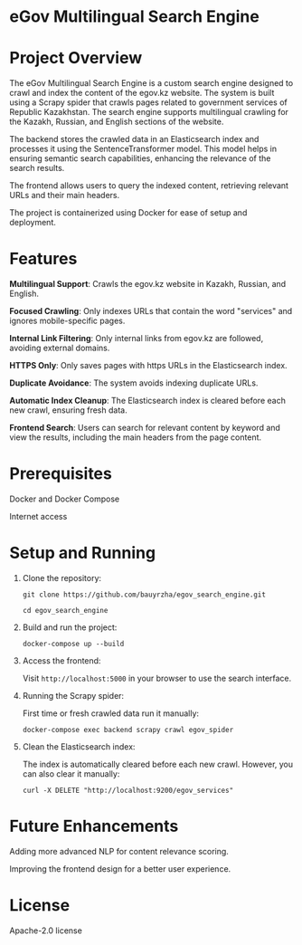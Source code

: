 # eGov Multilingual Search Engine
# Project Overview

The eGov Multilingual Search Engine is a custom search engine designed to crawl and index the content of the egov.kz website. The system is built using a Scrapy spider that crawls pages related to government services of Republic Kazakhstan. The search engine supports multilingual crawling for the Kazakh, Russian, and English sections of the website.

The backend stores the crawled data in an Elasticsearch index and processes it using the SentenceTransformer model. This model helps in ensuring semantic search capabilities, enhancing the relevance of the search results. 

The frontend allows users to query the indexed content, retrieving relevant URLs and their main headers. 

The project is containerized using Docker for ease of setup and deployment.

# Features

**Multilingual Support**: Crawls the egov.kz website in Kazakh, Russian, and English.

**Focused Crawling**: Only indexes URLs that contain the word "services" and ignores mobile-specific pages.

**Internal Link Filtering**: Only internal links from egov.kz are followed, avoiding external domains.

**HTTPS Only**: Only saves pages with https URLs in the Elasticsearch index.

**Duplicate Avoidance**: The system avoids indexing duplicate URLs.

**Automatic Index Cleanup**: The Elasticsearch index is cleared before each new crawl, ensuring fresh data.

**Frontend Search**: Users can search for relevant content by keyword and view the results, including the main headers from the page content.

# Prerequisites

Docker and Docker Compose

Internet access

# Setup and Running

1. Clone the repository:

   `git clone https://github.com/bauyrzha/egov_search_engine.git`

   `cd egov_search_engine`

2. Build and run the project:

   `docker-compose up --build`

3. Access the frontend:
   
   Visit `http://localhost:5000` in your browser to use the search interface.

4. Running the Scrapy spider:
   
   First time or fresh crawled data run it manually:

   `docker-compose exec backend scrapy crawl egov_spider`

5. Clean the Elasticsearch index:
   
   The index is automatically cleared before each new crawl. However, you can also clear it manually:

   `curl -X DELETE "http://localhost:9200/egov_services"`

# Future Enhancements

Adding more advanced NLP for content relevance scoring.

Improving the frontend design for a better user experience.

# License

Apache-2.0 license

















